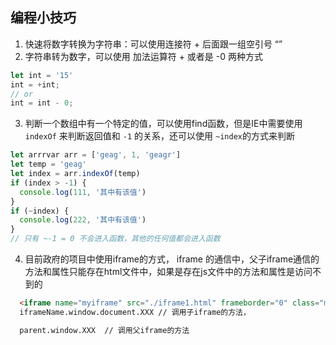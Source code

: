 ## 编程小技巧

1. 快速将数字转换为字符串：可以使用连接符 + 后面跟一组空引号 “”
2. 字符串转为数字，可以使用 加法运算符 + 或者是 -0 两种方式

```js
let int = '15'
int = +int;
// or
int = int - 0;
```

3. 判断一个数组中有一个特定的值，可以使用find函数，但是IE中需要使用 `indexOf` 来判断返回值和 `-1` 的关系，还可以使用 `~index`的方式来判断

```js
let arrrvar arr = ['geag', 1, 'geagr']
let temp = 'geag'
let index = arr.indexOf(temp)
if (index > -1) {
  console.log(111, '其中有该值')
}
if (~index) {
  console.log(222, '其中有该值')
}
// 只有 ~-1 = 0 不会进入函数，其他的任何值都会进入函数
```

4. 目前政府的项目中使用iframe的方式， iframe 的通信中，父子iframe通信的方法和属性只能存在html文件中，如果是存在js文件中的方法和属性是访问不到的
```html
  <iframe name="myiframe" src="./iframe1.html" frameborder="0" class="myiframe"></iframe>
  iframeName.window.document.XXX // 调用子iframe的方法，

  parent.window.XXX  // 调用父iframe的方法
```

